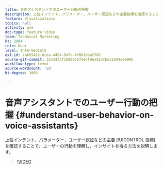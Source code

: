 ```yaml
---
title: 音声アシスタントでのユーザー行動の把握
description: 上位インテント、パラメーター、ユーザー認証などの主要指標を確認することで、ユーザーの行動を理解し、インサイトを得る方法を説明します。
feature: Visualizations
topics: null
activity: use
doc-type: feature video
team: Technical Marketing
kt: 2904
role: User
level: Intermediate
exl-id: 7a69541c-8cea-4454-847c-4f0b10aa2788
source-git-commit: 32424f3f2b05952fe4df9ea91dcbe51684cee905
workflow-type: tm+mt
source-wordcount: '56'
ht-degree: 100%

---
```


# 音声アシスタントでのユーザー行動の把握 {#understand-user-behavior-on-voice-assistants}

上位インテント、パラメーター、ユーザー認証などの主要 [!UICONTROL 指標] を確認することで、ユーザーの行動を理解し、インサイトを得る方法を説明します。

>[!VIDEO](https://video.tv.adobe.com/v/27227/?quality=9)
